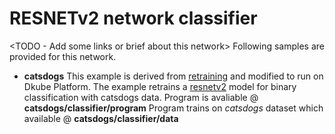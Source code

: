 # RESNETv2 network classifier
<TODO - Add some links or brief about this network>
Following samples are provided for this network.
- **catsdogs**
This example is derived from [retraining](https://www.tensorflow.org/hub/tutorials/image_retraining) and modified to run on Dkube Platform. The example retrains a [resnetv2](https://tfhub.dev/google/imagenet/resnet_v2_50/feature_vector/1) model for binary classification with catsdogs data.
Program is avaliable @ **catsdogs/classifier/program**
Program trains on *catsdogs* dataset which available @ **catsdogs/classifier/data**

